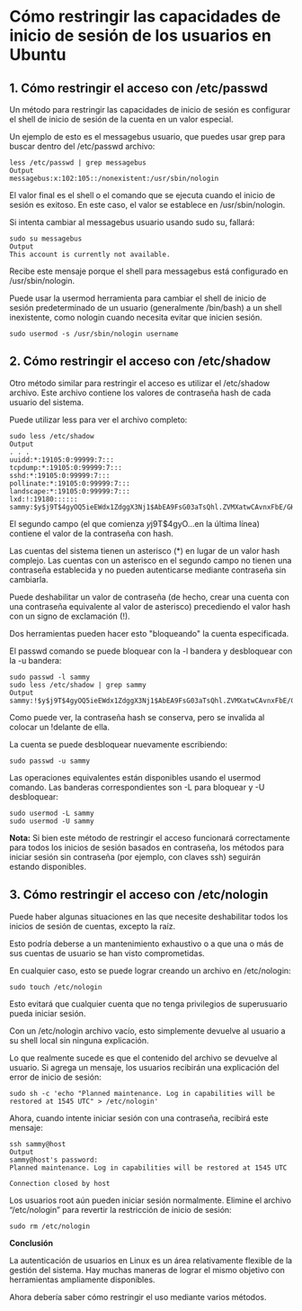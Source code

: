 # Cómo restringir las capacidades de inicio de sesión de los usuarios en Ubuntu

## 1. Cómo restringir el acceso con /etc/passwd

Un método para restringir las capacidades de inicio de sesión es configurar el shell de inicio de sesión de la cuenta en un valor especial.

Un ejemplo de esto es el messagebus usuario, que puedes usar grep para buscar dentro del /etc/passwd archivo:

``` 
less /etc/passwd | grep messagebus
Output
messagebus:x:102:105::/nonexistent:/usr/sbin/nologin
``` 

El valor final es el shell o el comando que se ejecuta cuando el inicio de sesión es exitoso. En este caso, el valor se establece en /usr/sbin/nologin.

Si intenta cambiar al messagebus usuario usando sudo su, fallará:

``` 
sudo su messagebus
Output
This account is currently not available.
``` 

Recibe este mensaje porque el shell para messagebus está configurado en /usr/sbin/nologin.

Puede usar la usermod herramienta para cambiar el shell de inicio de sesión predeterminado de un usuario (generalmente /bin/bash) a un shell inexistente, como nologin cuando necesita evitar que inicien sesión.

``` 
sudo usermod -s /usr/sbin/nologin username
``` 


## 2. Cómo restringir el acceso con /etc/shadow

Otro método similar para restringir el acceso es utilizar el /etc/shadow archivo. Este archivo contiene los valores de contraseña hash de cada usuario del sistema.

Puede utilizar less para ver el archivo completo:

``` 
sudo less /etc/shadow
Output
. . .
uuidd:*:19105:0:99999:7:::
tcpdump:*:19105:0:99999:7:::
sshd:*:19105:0:99999:7:::
pollinate:*:19105:0:99999:7:::
landscape:*:19105:0:99999:7:::
lxd:!:19180::::::
sammy:$y$j9T$4gyOQ5ieEWdx1ZdggX3Nj1$AbEA9FsG03aTsQhl.ZVMXatwCAvnxFbE/GHUKpjf9u6:19276:0:99999:7:::
``` 

El segundo campo (el que comienza $y$j9T$4gyO…en la última línea) contiene el valor de la contraseña con hash.

Las cuentas del sistema tienen un asterisco (*) en lugar de un valor hash complejo. Las cuentas con un asterisco en el segundo campo no tienen una contraseña establecida y no pueden autenticarse mediante contraseña sin cambiarla.

Puede deshabilitar un valor de contraseña (de hecho, crear una cuenta con una contraseña equivalente al valor de asterisco) precediendo el valor hash con un signo de exclamación (!).

Dos herramientas pueden hacer esto "bloqueando" la cuenta especificada.

El passwd comando se puede bloquear con la -l bandera y desbloquear con la -u bandera:

``` 
sudo passwd -l sammy
sudo less /etc/shadow | grep sammy
Output
sammy:!$y$j9T$4gyOQ5ieEWdx1ZdggX3Nj1$AbEA9FsG03aTsQhl.ZVMXatwCAvnxFbE/GHUKpjf9u6:19276:0:99999:7::::::
``` 

Como puede ver, la contraseña hash se conserva, pero se invalida al colocar un !delante de ella.

La cuenta se puede desbloquear nuevamente escribiendo:

``` 
sudo passwd -u sammy
``` 

Las operaciones equivalentes están disponibles usando el usermod comando. Las banderas correspondientes son -L para bloquear y -U desbloquear:

``` 
sudo usermod -L sammy
sudo usermod -U sammy
``` 

**Nota:** Si bien este método de restringir el acceso funcionará correctamente para todos los inicios de sesión basados ​​en contraseña, los métodos para iniciar sesión sin contraseña (por ejemplo, con claves ssh) seguirán estando disponibles.


## 3. Cómo restringir el acceso con /etc/nologin

Puede haber algunas situaciones en las que necesite deshabilitar todos los inicios de sesión de cuentas, excepto la raíz.

Esto podría deberse a un mantenimiento exhaustivo o a que una o más de sus cuentas de usuario se han visto comprometidas.

En cualquier caso, esto se puede lograr creando un archivo en /etc/nologin:

``` 
sudo touch /etc/nologin
``` 

Esto evitará que cualquier cuenta que no tenga privilegios de superusuario pueda iniciar sesión.

Con un /etc/nologin archivo vacío, esto simplemente devuelve al usuario a su shell local sin ninguna explicación.

Lo que realmente sucede es que el contenido del archivo se devuelve al usuario. Si agrega un mensaje, los usuarios recibirán una explicación del error de inicio de sesión:

``` 
sudo sh -c 'echo "Planned maintenance. Log in capabilities will be restored at 1545 UTC" > /etc/nologin'
``` 

Ahora, cuando intente iniciar sesión con una contraseña, recibirá este mensaje:

``` 
ssh sammy@host
Output
sammy@host's password:
Planned maintenance. Log in capabilities will be restored at 1545 UTC

Connection closed by host
``` 

Los usuarios root aún pueden iniciar sesión normalmente. Elimine el archivo “/etc/nologin” para revertir la restricción de inicio de sesión:

``` 
sudo rm /etc/nologin
``` 


**Conclusión**

La autenticación de usuarios en Linux es un área relativamente flexible de la gestión del sistema. Hay muchas maneras de lograr el mismo objetivo con herramientas ampliamente disponibles.

Ahora debería saber cómo restringir el uso mediante varios métodos.

